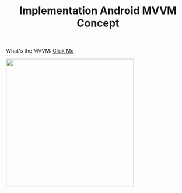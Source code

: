 <h1 align="center">
    Implementation Android MVVM Concept
</h1>

<br />
<p> What's the MVVM: <a href="https://en.wikipedia.org/wiki/Model%E2%80%93view%E2%80%93viewmodel#:~:text=Model%E2%80%93view%E2%80%93viewmodel%20(MVVM,is%20not%20dependent%20on%20any"> Click Me</a> </p>
<img src="https://user-images.githubusercontent.com/69374541/169073681-6efadd3c-1e4a-415a-8e72-2c4cdec1bfbc.png"  width="350"/>

